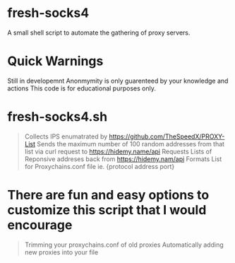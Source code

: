 # fresh-socks4
A small shell script to automate the gathering of proxy servers.

# Quick Warnings 
Still in developemnt
Anonmymity is only guarenteed by your knowledge and actions
This code is for educational purposes only.

# fresh-socks4.sh
> Collects IPS enumatrated by https://github.com/TheSpeedX/PROXY-List
> Sends the maximum number of 100 random addresses from that list via curl request to https://hidemy.name/api
> Requests Lists of Reponsive addreses back from https://hidemy.nam/api
> Formats List for Proxychains.conf file ie. {protocol address port}

# There are fun and easy options to customize this script that I would encourage 
 > Trimming your proxychains.conf of old proxies
 > Automatically adding new proxies into your file